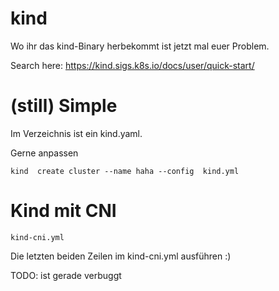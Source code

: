 # kind

Wo ihr das kind-Binary herbekommt ist jetzt mal euer Problem.

Search here: https://kind.sigs.k8s.io/docs/user/quick-start/



# (still) Simple 

Im Verzeichnis ist ein kind.yaml.

Gerne anpassen

~~~
kind  create cluster --name haha --config  kind.yml 
~~~

# Kind mit CNI

~~~
kind-cni.yml
~~~

Die letzten beiden Zeilen im kind-cni.yml ausführen :)

TODO: ist gerade verbuggt

